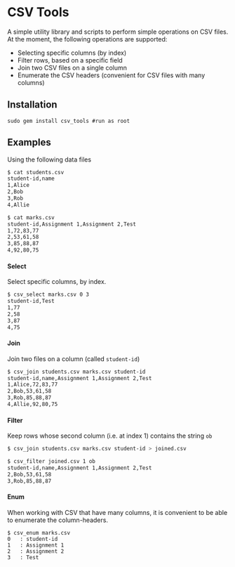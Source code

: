 # CSV Tools

A simple utility library and scripts to perform simple operations on CSV files.
At the moment, the following operations are supported:

 * Selecting specific columns (by index)
 * Filter rows, based on a specific field
 * Join two CSV files on a single column
 * Enumerate the CSV headers (convenient for CSV files with many columns)

## Installation

```
sudo gem install csv_tools #run as root
```

## Examples

Using the following data files

```sh
$ cat students.csv
student-id,name
1,Alice
2,Bob
3,Rob
4,Allie

$ cat marks.csv
student-id,Assignment 1,Assignment 2,Test
1,72,83,77
2,53,61,58
3,85,88,87
4,92,80,75
```

#### Select

Select specific columns, by index.

```sh
$ csv_select marks.csv 0 3
student-id,Test
1,77
2,58
3,87
4,75
```

#### Join

Join two files on a column (called `student-id`)

```sh
$ csv_join students.csv marks.csv student-id
student-id,name,Assignment 1,Assignment 2,Test
1,Alice,72,83,77
2,Bob,53,61,58
3,Rob,85,88,87
4,Allie,92,80,75
```

#### Filter

Keep rows whose second column (i.e. at index 1) contains the string `ob`

```sh
$ csv_join students.csv marks.csv student-id > joined.csv

$ csv_filter joined.csv 1 ob
student-id,name,Assignment 1,Assignment 2,Test
2,Bob,53,61,58
3,Rob,85,88,87
```

#### Enum

When working with CSV that have many columns, it is convenient to be able to
enumerate the column-headers.

```
$ csv_enum marks.csv
0	: student-id
1	: Assignment 1
2	: Assignment 2
3	: Test
```
